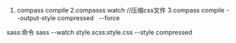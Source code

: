 1. compass compile
2.compasss watch
//压缩css文件
3.compass compile --output-style compressed   --force



sass:命令
sass --watch style.scss:style.css --style compressed